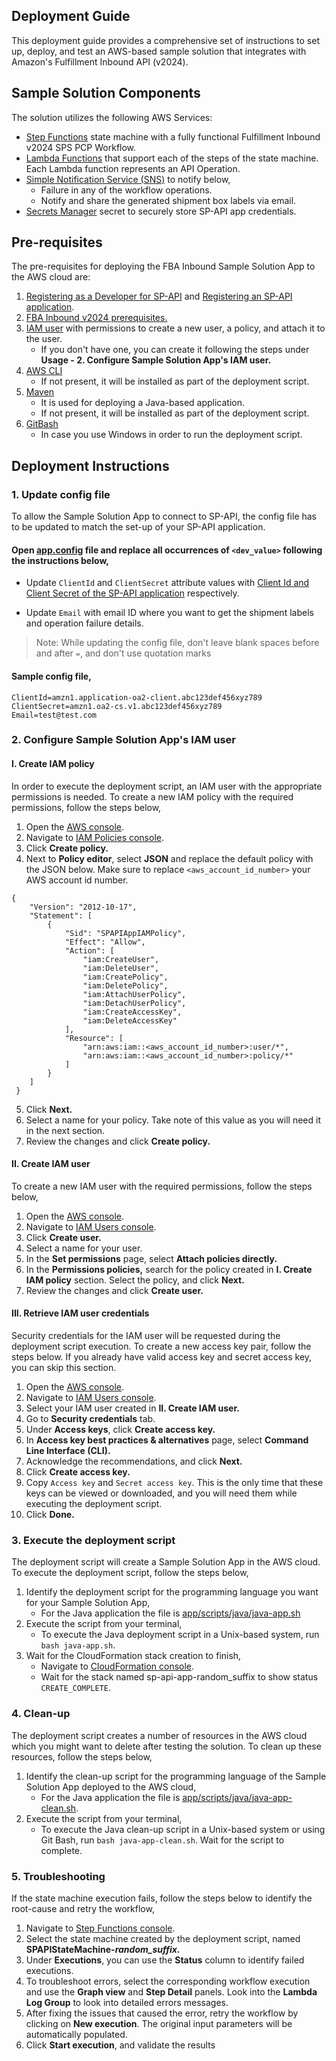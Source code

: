 ## Deployment Guide

This deployment guide provides a comprehensive set of instructions to set up, deploy, and test an AWS-based sample
solution that integrates with Amazon's Fulfillment Inbound API (v2024).

## Sample Solution Components

The solution utilizes the following AWS Services:

* [Step Functions](https://aws.amazon.com/step-functions/) state machine with a fully functional Fulfillment Inbound
  v2024 SPS PCP Workflow.
* [Lambda Functions](https://aws.amazon.com/lambda/) that support each of the steps of the state machine. Each Lambda
  function represents an API Operation.
* [Simple Notification Service (SNS)](https://aws.amazon.com/sns/) to notify below,
    * Failure in any of the workflow operations.
    * Notify and share the generated shipment box labels via email.
* [Secrets Manager](https://aws.amazon.com/secrets-manager/) secret to securely store SP-API app credentials.

## Pre-requisites

The pre-requisites for deploying the FBA Inbound Sample Solution App to the AWS cloud are:

1. [Registering as a Developer for SP-API](https://developer-docs.amazon.com/sp-api/docs/registering-as-a-developer)
   and [Registering an SP-API application](https://developer-docs.amazon.com/sp-api/docs/registering-your-application).
2. [FBA Inbound v2024 prerequisites.](https://developer-docs.amazon.com/sp-api/docs/fulfillment-inbound-api-v2024-03-20-use-case-guide#prerequisites)
3. [IAM user](https://docs.aws.amazon.com/IAM/latest/UserGuide/id_users.html) with permissions to create a new user, a
   policy, and attach it to the user.
    * If you don't have one, you can create it following the steps under **Usage - 2. Configure Sample Solution App's
      IAM user.**
4. [AWS CLI](https://aws.amazon.com/cli/)
    * If not present, it will be installed as part of the deployment script.
5. [Maven](https://maven.apache.org/)
    * It is used for deploying a Java-based application.
    * If not present, it will be installed as part of the deployment script.
6. [GitBash](https://git-scm.com/download/win)
    * In case you use Windows in order to run the deployment script.

## Deployment Instructions

### 1. Update config file

To allow the Sample Solution App to connect to SP-API, the config file has to be updated to match the set-up of your
SP-API application.

#### Open [app.config](app/app.config) file and replace all occurrences of `<dev_value>` following the instructions below,

* Update `ClientId` and `ClientSecret` attribute values with
  [Client Id and Client Secret of the SP-API application](https://developer-docs.amazon.com/sp-api/docs/viewing-your-application-information-and-credentials)
  respectively.

* Update `Email` with email ID where you want to get the shipment labels and operation failure details.

> Note: While updating the config file, don't leave blank spaces before and after `=`, and don't use quotation marks

#### Sample config file,

```
ClientId=amzn1.application-oa2-client.abc123def456xyz789
ClientSecret=amzn1.oa2-cs.v1.abc123def456xyz789
Email=test@test.com
```

### 2. Configure Sample Solution App's IAM user

#### I. Create IAM policy

In order to execute the deployment script, an IAM user with the appropriate permissions is needed. To create a new IAM
policy with the required permissions, follow the steps below,

1. Open the [AWS console](https://us-east-1.console.aws.amazon.com/console/home?region=us-east-1).
2. Navigate to [IAM Policies console](https://us-east-1.console.aws.amazon.com/iamv2/home#/policies).
3. Click **Create policy.**
4. Next to **Policy editor**, select **JSON** and replace the default policy with the JSON below. Make sure to
   replace `<aws_account_id_number>` your AWS account id number.

```
{
    "Version": "2012-10-17",
    "Statement": [
        {
            "Sid": "SPAPIAppIAMPolicy",
            "Effect": "Allow",
            "Action": [
                "iam:CreateUser",
                "iam:DeleteUser",
                "iam:CreatePolicy",
                "iam:DeletePolicy",
                "iam:AttachUserPolicy",
                "iam:DetachUserPolicy",
                "iam:CreateAccessKey",
                "iam:DeleteAccessKey"
            ],
            "Resource": [
                "arn:aws:iam::<aws_account_id_number>:user/*",
                "arn:aws:iam::<aws_account_id_number>:policy/*"
            ]
        }
    ]
 }
```

5. Click **Next.**
6. Select a name for your policy. Take note of this value as you will need it in the next section.
7. Review the changes and click **Create policy.**

#### II. Create IAM user

To create a new IAM user with the required permissions, follow the steps below,

1. Open the [AWS console](https://us-east-1.console.aws.amazon.com/console/home?region=us-east-1).
2. Navigate to [IAM Users console](https://us-east-1.console.aws.amazon.com/iamv2/home?region=us-east-1#/users).
3. Click **Create user.**
4. Select a name for your user.
5. In the **Set permissions** page, select **Attach policies directly.**
6. In the **Permissions policies,** search for the policy created in **I. Create IAM policy** section. Select the
   policy, and click **Next.**
7. Review the changes and click **Create user.**

#### III. Retrieve IAM user credentials

Security credentials for the IAM user will be requested during the deployment script execution. To create a new access
key pair, follow the steps below.
If you already have valid access key and secret access key, you can skip this section.

1. Open the [AWS console](https://us-east-1.console.aws.amazon.com/console/home?region=us-east-1).
2. Navigate to [IAM Users console](https://us-east-1.console.aws.amazon.com/iamv2/home?region=us-east-1#/users).
3. Select your IAM user created in **II. Create IAM user.**
4. Go to **Security credentials** tab.
5. Under **Access keys**, click **Create access key.**
6. In **Access key best practices & alternatives** page, select **Command Line Interface (CLI).**
7. Acknowledge the recommendations, and click **Next.**
8. Click **Create access key.**
9. Copy `Access key` and `Secret access key`. This is the only time that these keys can be viewed or downloaded, and you
   will need them while executing the deployment script.
10. Click **Done.**

### 3. Execute the deployment script

The deployment script will create a Sample Solution App in the AWS cloud. To execute the deployment script, follow the
steps below,

1. Identify the deployment script for the programming language you want for your Sample Solution App,
    * For the Java application the file is [app/scripts/java/java-app.sh](app/scripts/java/java-app.sh)
2. Execute the script from your terminal,
    * To execute the Java deployment script in a Unix-based system, run `bash java-app.sh`.
3. Wait for the CloudFormation stack creation to finish,
    * Navigate
      to [CloudFormation console](https://us-east-1.console.aws.amazon.com/cloudformation/home?region=us-east-1#/stacks?filteringText=&filteringStatus=active&viewNested=true).
    * Wait for the stack named sp-api-app-random_suffix to show status `CREATE_COMPLETE`.

### 4. Clean-up

The deployment script creates a number of resources in the AWS cloud which you might want to delete after testing the
solution. To clean up these resources, follow the steps below,

1. Identify the clean-up script for the programming language of the Sample Solution App deployed to the AWS cloud,
    * For the Java application the file is [app/scripts/java/java-app-clean.sh](app/scripts/java/java-app-clean.sh).
2. Execute the script from your terminal,
    * To execute the Java clean-up script in a Unix-based system or using Git Bash, run `bash java-app-clean.sh`. Wait
      for the script to complete.

### 5. Troubleshooting

If the state machine execution fails, follow the steps below to identify the root-cause and retry the workflow,

1. Navigate to [Step Functions console](https://console.aws.amazon.com/states/home).
2. Select the state machine created by the deployment script, named **SPAPIStateMachine-*random_suffix.***
3. Under **Executions**, you can use the **Status** column to identify failed executions.
4. To troubleshoot errors, select the corresponding workflow execution and use the **Graph view** and **Step Detail**
   panels. Look into the **Lambda Log Group** to look into detailed errors messages.
5. After fixing the issues that caused the error, retry the workflow by clicking on **New execution**. The original
   input parameters will be automatically populated.
6. Click **Start execution**, and validate the results